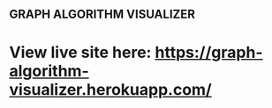 ## GRAPH ALGORITHM VISUALIZER

# View live site here: https://graph-algorithm-visualizer.herokuapp.com/
